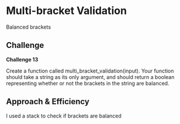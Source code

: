 # Multi-bracket Validation

Balanced brackets

## Challenge

**Challenge 13**

Create a function called multi_bracket_validation(input). Your function should take a string as its only argument, and should return a boolean representing whether or not the brackets in the string are balanced.

## Approach & Efficiency

I used a stack to check if brackets are balanced
